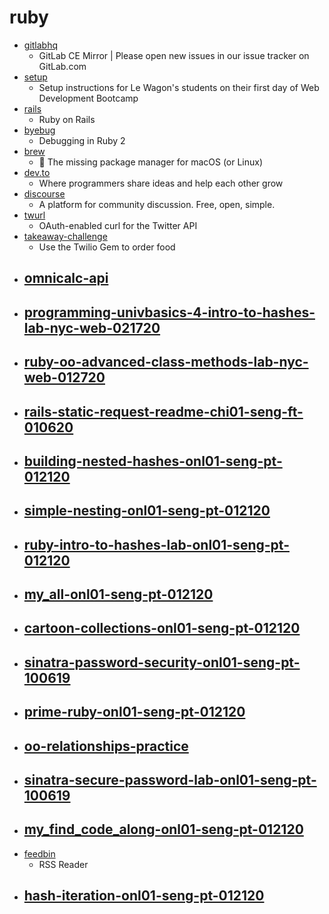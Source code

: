 # ruby
- [gitlabhq](https://github.com/gitlabhq/gitlabhq)
  - GitLab CE Mirror | Please open new issues in our issue tracker on GitLab.com
- [setup](https://github.com/lewagon/setup)
  - Setup instructions for Le Wagon's students on their first day of Web Development Bootcamp
- [rails](https://github.com/rails/rails)
  - Ruby on Rails
- [byebug](https://github.com/deivid-rodriguez/byebug)
  - Debugging in Ruby 2
- [brew](https://github.com/Homebrew/brew)
  - 🍺 The missing package manager for macOS (or Linux)
- [dev.to](https://github.com/thepracticaldev/dev.to)
  - Where programmers share ideas and help each other grow
- [discourse](https://github.com/discourse/discourse)
  - A platform for community discussion. Free, open, simple.
- [twurl](https://github.com/twitter/twurl)
  - OAuth-enabled curl for the Twitter API
- [takeaway-challenge](https://github.com/makersacademy/takeaway-challenge)
  - Use the Twilio Gem to order food
- [omnicalc-api](https://github.com/appdev-projects/omnicalc-api)
  - 
- [programming-univbasics-4-intro-to-hashes-lab-nyc-web-021720](https://github.com/learn-co-students/programming-univbasics-4-intro-to-hashes-lab-nyc-web-021720)
  - 
- [ruby-oo-advanced-class-methods-lab-nyc-web-012720](https://github.com/learn-co-students/ruby-oo-advanced-class-methods-lab-nyc-web-012720)
  - 
- [rails-static-request-readme-chi01-seng-ft-010620](https://github.com/learn-co-students/rails-static-request-readme-chi01-seng-ft-010620)
  - 
- [building-nested-hashes-onl01-seng-pt-012120](https://github.com/learn-co-students/building-nested-hashes-onl01-seng-pt-012120)
  - 
- [simple-nesting-onl01-seng-pt-012120](https://github.com/learn-co-students/simple-nesting-onl01-seng-pt-012120)
  - 
- [ruby-intro-to-hashes-lab-onl01-seng-pt-012120](https://github.com/learn-co-students/ruby-intro-to-hashes-lab-onl01-seng-pt-012120)
  - 
- [my_all-onl01-seng-pt-012120](https://github.com/learn-co-students/my_all-onl01-seng-pt-012120)
  - 
- [cartoon-collections-onl01-seng-pt-012120](https://github.com/learn-co-students/cartoon-collections-onl01-seng-pt-012120)
  - 
- [sinatra-password-security-onl01-seng-pt-100619](https://github.com/learn-co-students/sinatra-password-security-onl01-seng-pt-100619)
  - 
- [prime-ruby-onl01-seng-pt-012120](https://github.com/learn-co-students/prime-ruby-onl01-seng-pt-012120)
  - 
- [oo-relationships-practice](https://github.com/learn-co-curriculum/oo-relationships-practice)
  - 
- [sinatra-secure-password-lab-onl01-seng-pt-100619](https://github.com/learn-co-students/sinatra-secure-password-lab-onl01-seng-pt-100619)
  - 
- [my_find_code_along-onl01-seng-pt-012120](https://github.com/learn-co-students/my_find_code_along-onl01-seng-pt-012120)
  - 
- [feedbin](https://github.com/feedbin/feedbin)
  - RSS Reader
- [hash-iteration-onl01-seng-pt-012120](https://github.com/learn-co-students/hash-iteration-onl01-seng-pt-012120)
  - 
